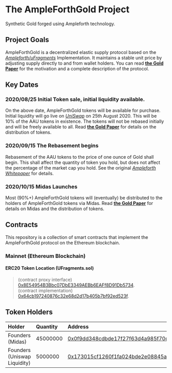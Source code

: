 # The AmpleForthGold Project  

Synthetic Gold forged using Ampleforth technology.

## Project Goals
AmpleForthGold is a decentralized elastic supply protocol based on the [*Ampleforth/uFragments*](https://github.com/ampleforth/uFragments) Implementation. It maintains a stable unit price by adjusting supply directly to and from wallet holders. You can read [**the Gold Paper**](https://github.com/AmpleForthGold/AmpleForthGold/blob/master/GoldPaper.md) for the motivation and a complete description of the protocol.

## Key Dates
### 2020/08/25 Initial Token sale, initial liquidity available.
On the above date, AmpleForthGold tokens will be available for purchase. Initial liquidity will go live on [*UniSwap*](https://uniswap.org/) on 25th August 2020. This will be 10% of the AAU tokens in existence. The tokens will not be rebased initially and will be freely available to all. Read [**the Gold Paper**](https://github.com/AmpleForthGold/AmpleForthGold/blob/master/GoldPaper.md) for details on the distribution of tokens.  
### 2020/09/15 The Rebasement begins
Rebasement of the AAU tokens to the price of one ounce of Gold shall begin. This shall affect the quantity of token you hold, but does not affect the percentage of the market cap you hold. See the original [*Ampleforth Whitepaper*](https://www.ampleforth.org/papers/) for details.
### 2020/10/15 Midas Launches
Most (90%+) AmpleForthGold tokens will (eventually) be distributed to the holders of AmpleForthGold tokens via Midas. Read [**the Gold Paper**](https://github.com/AmpleForthGold/AmpleForthGold/blob/master/GoldPaper.md) for details on Midas and the distribution of tokens.   

## Contracts
This repository is a collection of smart contracts that implement the AmpleForthGold protocol on the Ethereum blockchain.
### Mainnet (Ethereum Blockchain)
#### ERC20 Token Location (UFragments.sol)
> (contract proxy interface) [0x8E54954B3Bbc07DbE3349AEBb6EAFf8D91Db5734](https://etherscan.io/address/0x8E54954B3Bbc07DbE3349AEBb6EAFf8D91Db5734).<br>
> (contract implementation) [0x64cb197240876c32e68d2d17b405b7bf92ed523f](https://etherscan.io/address/0x64cb197240876c32e68d2d17b405b7bf92ed523f).

## Token Holders
|Holder|Quantity|Address|
|:---|:---|:---|
|Founders (Midas)|45000000| [	0x0f9dd348cdbde17f27f63d4a985f70c2e2beedd5](https://etherscan.io/token/0x8E54954B3Bbc07DbE3349AEBb6EAFf8D91Db5734?a=0x0f9dd348cdbde17f27f63d4a985f70c2e2beedd5)|
|Founders (Uniswap Liquidity) |5000000| [	0x173015cf1260f1fa024bde2e08845aed61c99e3b](https://etherscan.io/token/0x8E54954B3Bbc07DbE3349AEBb6EAFf8D91Db5734?a=0x173015cf1260f1fa024bde2e08845aed61c99e3b)|


